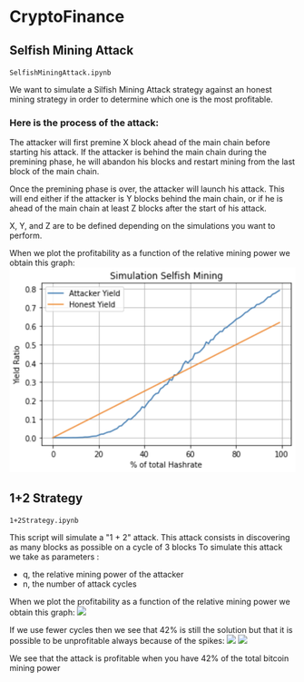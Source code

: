 # CryptoFinance

## Selfish Mining Attack

`SelfishMiningAttack.ipynb`

We want to simulate a Silfish Mining Attack strategy against an honest mining strategy in order to determine which one is the most profitable.

### Here is the process of the attack:

The attacker will first premine X block ahead of the main chain before starting his attack. If the attacker is behind the main chain during the premining phase, he will abandon his blocks and restart mining from the last block of the main chain.

Once the premining phase is over, the attacker will launch his attack. This will end either if the attacker is Y blocks behind the main chain, or if he is ahead of the main chain at least Z blocks after the start of his attack.

X, Y, and Z are to be defined depending on the simulations you want to perform.

When we plot the profitability as a function of the relative mining power we obtain this graph:
<img src="SelfishMiningScreen.png"/>

## 1+2 Strategy

`1+2Strategy.ipynb`

This script will simulate a "1 + 2" attack. This attack consists in discovering as many blocks as possible on a cycle of 3 blocks 
To simulate this attack we take as parameters :
* q, the relative mining power of the attacker
* n, the number of attack cycles


When we plot the profitability as a function of the relative mining power we obtain this graph:
<img src="Screen1_1.png"/>

If we use fewer cycles then we see that 42% is still the solution but that it is possible to be unprofitable always because of the spikes:
<img src="Screen1_3.png"/>
<img src="Screen1_2.png"/>

We see that the attack is profitable when you have 42% of the total bitcoin mining power

